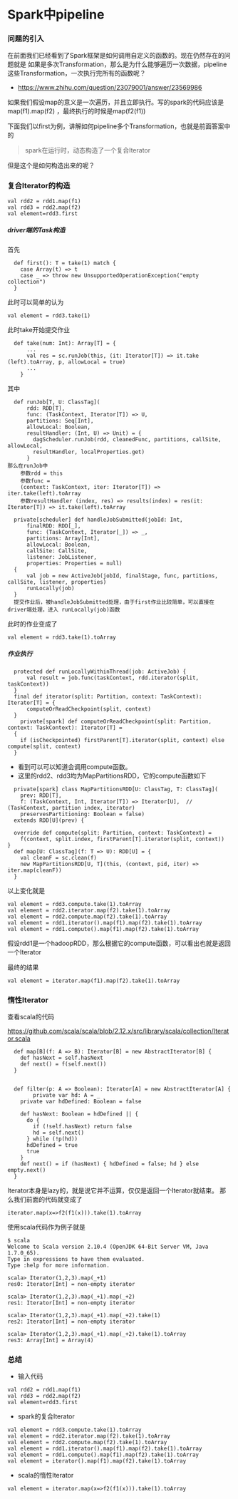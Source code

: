 # Spark中pipeline

### 问题的引入 
在前面我们已经看到了Spark框架是如何调用自定义的函数的。现在仍然存在的问题就是 如果是多次Transformation，那么是为什么能够遍历一次数据，pipeline这些Transformation，一次执行完所有的函数呢？

*  https://www.zhihu.com/question/23079001/answer/23569986

如果我们假设map的意义是一次遍历，并且立即执行。写的spark的代码应该是map(f1).map(f2) ，最终执行的时候是map(f2(f1)) 


下面我们以first为例，讲解如何pipeline多个Transformation，也就是前面答案中的

> spark在运行时，动态构造了一个复合Iterator

但是这个是如何构造出来的呢？

### 复合Iterator的构造

```
val rdd2 = rdd1.map(f1)
val rdd3 = rdd2.map(f2)
val element=rdd3.first
```
##### driver端的Task构造
首先
```
  def first(): T = take(1) match {
    case Array(t) => t
    case _ => throw new UnsupportedOperationException("empty collection")
  }

```
此时可以简单的认为
```
val element = rdd3.take(1)
```
此时take开始提交作业

```
  def take(num: Int): Array[T] = {
      ...
      val res = sc.runJob(this, (it: Iterator[T]) => it.take    (left).toArray, p, allowLocal = true)
      ...
    }
```
其中
```
  def runJob[T, U: ClassTag](
      rdd: RDD[T],
      func: (TaskContext, Iterator[T]) => U,
      partitions: Seq[Int],
      allowLocal: Boolean,
      resultHandler: (Int, U) => Unit) = {
        dagScheduler.runJob(rdd, cleanedFunc, partitions, callSite, allowLocal,
        resultHandler, localProperties.get)
      }
那么在runJob中
    参数rdd = this
    参数func = 
    (context: TaskContext, iter: Iterator[T]) => iter.take(left).toArray
    参数resultHandler (index, res) => results(index) = res(it: Iterator[T]) => it.take(left).toArray
```



```
  private[scheduler] def handleJobSubmitted(jobId: Int,
      finalRDD: RDD[_],
      func: (TaskContext, Iterator[_]) => _,
      partitions: Array[Int],
      allowLocal: Boolean,
      callSite: CallSite,
      listener: JobListener,
      properties: Properties = null)
  {
      val job = new ActiveJob(jobId, finalStage, func, partitions, callSite, listener, properties)
      runLocally(job)
  }
  提交作业后，被handleJobSubmitted处理，由于first作业比较简单，可以直接在driver端处理，进入 runLocally(job)函数
```

此时的作业变成了

```
val element = rdd3.take(1).toArray
```

##### 作业执行

```
  protected def runLocallyWithinThread(job: ActiveJob) {
      val result = job.func(taskContext, rdd.iterator(split, taskContext))
  }
  final def iterator(split: Partition, context: TaskContext): Iterator[T] = {
      computeOrReadCheckpoint(split, context)
  }
    private[spark] def computeOrReadCheckpoint(split: Partition, context: TaskContext): Iterator[T] =
  {
    if (isCheckpointed) firstParent[T].iterator(split, context) else compute(split, context)
  }
```

* 看到可以可以知道会调用compute函数。
* 这里的rdd2、rdd3均为MapPartitionsRDD，它的compute函数如下

```
  private[spark] class MapPartitionsRDD[U: ClassTag, T: ClassTag](
    prev: RDD[T],
    f: (TaskContext, Int, Iterator[T]) => Iterator[U],  // (TaskContext, partition index, iterator)
    preservesPartitioning: Boolean = false)
  extends RDD[U](prev) {

  override def compute(split: Partition, context: TaskContext) =
    f(context, split.index, firstParent[T].iterator(split, context))
}
  def map[U: ClassTag](f: T => U): RDD[U] = {
    val cleanF = sc.clean(f)
    new MapPartitionsRDD[U, T](this, (context, pid, iter) => iter.map(cleanF))
  }
```

以上变化就是
```
val element = rdd3.compute.take(1).toArray
val element = rdd2.iterator.map(f2).take(1).toArray
val element = rdd2.compute.map(f2).take(1).toArray
val element = rdd1.iterator().map(f1).map(f2).take(1).toArray
val element = rdd1.compute().map(f1).map(f2).take(1).toArray
```
假设rdd1是一个hadoopRDD，那么根据它的compute函数，可以看出也就是返回一个Iterator

最终的结果

```
val element = iterator.map(f1).map(f2).take(1).toArray
```

### 惰性Iterator

查看scala的代码

https://github.com/scala/scala/blob/2.12.x/src/library/scala/collection/Iterator.scala

```
  def map[B](f: A => B): Iterator[B] = new AbstractIterator[B] {
    def hasNext = self.hasNext
    def next() = f(self.next())
  }


  def filter(p: A => Boolean): Iterator[A] = new AbstractIterator[A] {
        private var hd: A = _
    private var hdDefined: Boolean = false

    def hasNext: Boolean = hdDefined || {
      do {
        if (!self.hasNext) return false
        hd = self.next()
      } while (!p(hd))
      hdDefined = true
      true
    }
    def next() = if (hasNext) { hdDefined = false; hd } else empty.next()
  }
```
Iterator本身是lazy的，就是说它并不运算，仅仅是返回一个Iterator就结束。
那么我们前面的代码就变成了
```
iterator.map(x=>f2(f1(x))).take(1).toArray
```

使用scala代码作为例子就是

```
$ scala
Welcome to Scala version 2.10.4 (OpenJDK 64-Bit Server VM, Java 1.7.0_65).
Type in expressions to have them evaluated.
Type :help for more information.

scala> Iterator(1,2,3).map(_+1)
res0: Iterator[Int] = non-empty iterator

scala> Iterator(1,2,3).map(_+1).map(_+2)
res1: Iterator[Int] = non-empty iterator

scala> Iterator(1,2,3).map(_+1).map(_+2).take(1)
res2: Iterator[Int] = non-empty iterator

scala> Iterator(1,2,3).map(_+1).map(_+2).take(1).toArray
res3: Array[Int] = Array(4)

```

### 总结

* 输入代码

```
val rdd2 = rdd1.map(f1)
val rdd3 = rdd2.map(f2)
val element=rdd3.first
```

* spark的复合Iterator

```
val element = rdd3.compute.take(1).toArray
val element = rdd2.iterator.map(f2).take(1).toArray
val element = rdd2.compute.map(f2).take(1).toArray
val element = rdd1.iterator().map(f1).map(f2).take(1).toArray
val element = rdd1.compute().map(f1).map(f2).take(1).toArray
val element = iterator().map(f1).map(f2).take(1).toArray
```

* scala的惰性Iterator

```
val element = iterator.map(x=>f2(f1(x))).take(1).toArray
```
